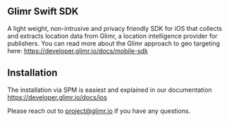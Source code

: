 ## Glimr Swift SDK

A light weight, non-intrusive and privacy friendly SDK for iOS that collects and extracts location data from Glimr, a location intelligence provider for publishers. 
You can read more about the Glimr approach to geo targeting here: https://developer.glimr.io/docs/mobile-sdk

## Installation

The installation via SPM is easiest and explained in our documentation https://developer.glimr.io/docs/ios

Please reach out to project@glimr.io if you have any questions. 
